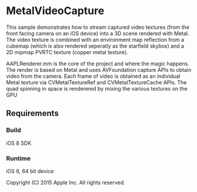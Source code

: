 # MetalVideoCapture

This sample demonstrates how to stream captured video textures (from the front facing camera on an iOS device) into a 3D scene rendered with Metal. The video texture is combined with an environment map reflection from a cubemap (which is also rendered seperatly as the starfield skybox) and a 2D mipmap PVRTC texture (copper metal texture). 

AAPLRenderer.mm is the core of the project and where the magic happens. The render is based on Metal and uses AVFoundation capture APIs to obtain video from the camera. Each frame of video is obtained as an individual Metal texture via CVMetalTextureRef and CVMetalTextureCache APIs. The quad spinning in space is renderered by mixing the various textures on the GPU

## Requirements

### Build

iOS 8 SDK

### Runtime

iOS 8, 64 bit device

Copyright (C) 2015 Apple Inc. All rights reserved.
